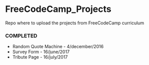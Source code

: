 # FreeCodeCamp_Projects
Repo where to upload the projects from FreeCodeCamp curriculum

### COMPLETED
- Random Quote Machine - 4/december/2016
- Survey Form - 16/june/2017
- Tribute Page - 16/july/2017
